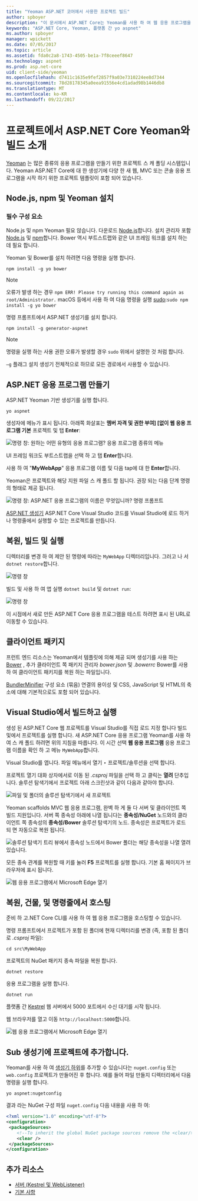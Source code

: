 ```yaml
---
title: "Yeoman ASP.NET 코어에서 사용한 프로젝트 빌드"
author: spboyer
description: "이 문서에서 ASP.NET Core는 Yeoman를 사용 하 여 웹 응용 프로그램을 구축 안내 macOS에서 생성기입니다."
keywords: "ASP.NET Core, Yeoman, 플랫폼 간 yo aspnet"
ms.author: spboyer
manager: wpickett
ms.date: 07/05/2017
ms.topic: article
ms.assetid: fda0c2a8-1743-4505-be1a-7f8ceeef8647
ms.technology: aspnet
ms.prod: asp.net-core
uid: client-side/yeoman
ms.openlocfilehash: d7411c1635e9fef2857f9a03e7310224ee8d7344
ms.sourcegitcommit: 78d28178345a0eea91556e4cd1adad98b1446db8
ms.translationtype: MT
ms.contentlocale: ko-KR
ms.lasthandoff: 09/22/2017
---
```

# <a name="introduction-to-building-projects-with-yeoman-in-aspnet-core"></a>프로젝트에서 ASP.NET Core Yeoman와 빌드 소개

[Yeoman](http://yeoman.io/) 는 많은 종류의 응용 프로그램을 만들기 위한 프로젝트 스 캐 폴딩 시스템입니다. Yeoman ASP.NET Core에 대 한 생성기에 다양 한 새 웹, MVC 또는 콘솔 응용 프로그램을 시작 하기 위한 프로젝트 템플릿이 포함 되어 있습니다.

## <a name="install-nodejs-npm-and-yeoman"></a>Node.js, npm 및 Yeoman 설치

### <a name="prerequisites"></a>필수 구성 요소

Node.js 및 npm Yeoman 필요 않습니다. 다운로드 [Node.js](https://nodejs.org/)합니다. 설치 관리자 포함 [Node.js](https://nodejs.org/) 및 [npm](https://www.npmjs.com/)합니다. Bower 역시 부트스트랩와 같은 UI 프레임 워크를 설치 하는 데 필요 합니다.

Yeoman 및 Bower를 설치 하려면 다음 명령을 실행 합니다.

```console
npm install -g yo bower
```

>[!Note]
>오류가 발생 하는 경우 `npm ERR! Please try running this command again as root/Administrator.` macOS 등에서 사용 하 여 다음 명령을 실행 [sudo](https://developer.apple.com/library/mac/documentation/Darwin/Reference/ManPages/man8/sudo.8.html):`sudo npm install -g yo bower`

명령 프롬프트에서 ASP.NET 생성기를 설치 합니다.

```console
npm install -g generator-aspnet
```

> [!NOTE]
> 명령을 실행 하는 사용 권한 오류가 발생할 경우 `sudo` 위에서 설명한 것 처럼 합니다.

`–g` 플래그 설치 생성기 전체적으로 하므로 모든 경로에서 사용할 수 있습니다.

## <a name="create-an-aspnet-app"></a>ASP.NET 응용 프로그램 만들기

ASP.NET Yeoman 기반 생성기를 실행 합니다.

```console
yo aspnet
```

생성자에 메뉴가 표시 됩니다. 아래쪽 화살표는 **멤버 자격 및 권한 부여] [없이 웹 응용 프로그램 기본** 프로젝트 및 탭 **Enter**:

![명령 창: 원하는 어떤 유형의 응용 프로그램? 응용 프로그램 종류의 메뉴](yeoman/_static/yeoman-yo-aspnet.png)

UI 프레임 워크도 부트스트랩을 선택 하 고 탭 **Enter**합니다.

사용 하 여 "**MyWebApp**" 응용 프로그램 이름 및 다음 tap에 대 한 **Enter**합니다.

Yeoman은 프로젝트와 해당 지원 파일 스 캐 폴드 할 됩니다. 권장 되는 다음 단계 명령의 형태로 제공 됩니다.

![명령 창: ASP.NET 응용 프로그램의 이름은 무엇입니까? 명령 프롬프트](yeoman/_static/yeoman-yo-aspnet-created.png)

[ASP.NET 생성기](https://www.npmjs.com/package/generator-aspnet) ASP.NET Core Visual Studio 코드를 Visual Studio에 로드 하거나 명령줄에서 실행할 수 있는 프로젝트를 만듭니다.

## <a name="restore-build-and-run"></a>복원, 빌드 및 실행

디렉터리를 변경 하 여 제안 된 명령에 따라는 `MyWebApp` 디렉터리입니다. 그러고 나 서 `dotnet restore`합니다.

![명령 창](yeoman/_static/dotnet-restore.png)

빌드 및 사용 하 여 앱 실행 `dotnet build` 및 `dotnet run`:

![명령 창](yeoman/_static/dotnet-build-run.png)

이 시점에서 새로 만든 ASP.NET Core 응용 프로그램을 테스트 하려면 표시 된 URL로 이동할 수 있습니다.

## <a name="client-side-packages"></a>클라이언트 패키지

프런트 엔드 리소스는 Yeoman에서 템플릿에 의해 제공 되며 생성기를 사용 하는 [Bower](xref:client-side/bower) , 추가 클라이언트 쪽 패키지 관리자 *bower.json* 및 *.bowerrc* Bower를 사용 하 여 클라이언트 패키지를 복원 하는 파일입니다.

[BundlerMinifier](xref:client-side/bundling-and-minification) 구성 요소 (묶음) 연결의 용이성 및 CSS, JavaScript 및 HTML의 축소에 대해 기본적으로도 포함 되어 있습니다.

## <a name="building-and-running-from-visual-studio"></a>Visual Studio에서 빌드하고 실행

생성 된 ASP.NET Core 웹 프로젝트를 Visual Studio를 직접 로드 지정 합니다 빌드 및에서 프로젝트를 실행 합니다. 새 ASP.NET Core 응용 프로그램 Yeoman를 사용 하 여 스 캐 폴드 하려면 위의 지침을 따릅니다. 이 시간 선택 **웹 응용 프로그램** 응용 프로그램 이름을 확인 하 고 메뉴 `MyWebApp`합니다.

Visual Studio를 엽니다. 파일 메뉴에서 열기 ‣ 프로젝트/솔루션을 선택 합니다.

프로젝트 열기 대화 상자에서로 이동 된 *.csproj* 파일을 선택 하 고 클릭는 **열려** 단추입니다. 솔루션 탐색기에서 프로젝트 아래 스크린샷과 같이 다음과 같아야 합니다.

![파일 및 폴더의 솔루션 탐색기에서 새 프로젝트](yeoman/_static/yeoman-solution.png)

Yeoman scaffolds MVC 웹 응용 프로그램, 완벽 하 게 둘 다 서버 및 클라이언트 쪽 빌드 지원입니다. 서버 쪽 종속성 아래에 나열 됩니다는 **종속성/NuGet** 노드와의 클라이언트 쪽 종속성의 **종속성/Bower** 솔루션 탐색기의 노드. 종속성은 프로젝트가 로드 되 면 자동으로 복원 됩니다.

![솔루션 탐색기 트리 뷰에서 종속성 노드에서 Bower 폴더는 해당 종속성을 나열 열려 있습니다.](yeoman/_static/yeoman-loading-dependencies.png)

모든 종속 관계를 복원할 때 키를 눌러 **F5** 프로젝트를 실행 합니다. 기본 홈 페이지가 브라우저에 표시 됩니다.

![웹 응용 프로그램에서 Microsoft Edge 열기](yeoman/_static/yeoman-home-page.png)

## <a name="restoring-building-and-hosting-from-a-command-line"></a>복원, 건물, 및 명령줄에서 호스팅

준비 하 고.NET Core CLI를 사용 하 여 웹 응용 프로그램을 호스팅할 수 있습니다.

명령 프롬프트에서 프로젝트가 포함 된 폴더에 현재 디렉터리를 변경 (즉, 포함 된 폴더로 *.csproj* 파일):

```console
cd src\MyWebApp
```

프로젝트의 NuGet 패키지 종속 파일을 복원 합니다.

```console
dotnet restore
```

응용 프로그램을 실행 합니다.

```console
dotnet run
```

플랫폼 간 [Kestrel](xref:fundamentals/servers/kestrel) 웹 서버에서 5000 포트에서 수신 대기를 시작 됩니다.

웹 브라우저를 열고 이동 `http://localhost:5000`합니다.

![웹 응용 프로그램에서 Microsoft Edge 열기](yeoman/_static/yeoman-home-page_5000.png)

## <a name="adding-to-your-project-with-sub-generators"></a>Sub 생성기에 프로젝트에 추가합니다.

Yeoman를 사용 하 여 [생성기 하위](https://github.com/omnisharp/generator-aspnet)를 추가할 수 있습니다는 `nuget.config` 또는 `web.config` 프로젝트가 만들어진 후 합니다. 예를 들어 파일 만들지 디렉터리에서 다음 명령을 실행 합니다.

```console
yo aspnet:nugetconfig
```

결과 라는 NuGet 구성 파일 `nuget.config` 다음 내용을 사용 하 여:

```xml
<?xml version="1.0" encoding="utf-8"?>
<configuration>
 <packageSources>
    <!--To inherit the global NuGet package sources remove the <clear/> line below -->
    <clear />
 </packageSources>
</configuration>
```

## <a name="additional-resources"></a>추가 리소스

* [서버 (Kestrel 및 WebListener)](xref:fundamentals/servers/index)
* [기본 사항](xref:fundamentals/index)

